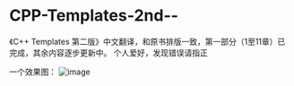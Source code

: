 # CPP-Templates-2nd--
《C++ Templates 第二版》中文翻译，和原书排版一致，第一部分（1至11章）已完成，其余内容逐步更新中。 个人爱好，发现错误请指正

一个效果图：
![image](https://github.com/Walton1128/CPP-Templates-2nd--/blob/master/sample.PNG)

